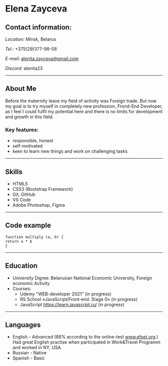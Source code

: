 # **Elena Zayceva**
## **Contact information:**
*Location:* Minsk, Belarus

*Tel.:* +375(29)377-98-08

*E-mail:* alenita.zayceva@gmail.com

*Discord:* alenita23

***
## **About Me**
Before the maternity leave my field of activity was Foreign trade. But now my goal is to try myself in completely new profession, Frond-End Developer, as I feel I could fulfil my potential here and there is no limits for development and growth in this field.
### Key features:
* responsible, honest
* self-motivated
* keen to learn new things and work on challenging tasks

***
## **Skills**
* HTML5
* CSS3 (Bootstrap Framework)
* Git, GitHub
* VS Code
* Adobe Photoshop, Figma

***
## **Code example**
```
function multiply (a, b) {
return a * b
}
```
***
## **Education**
* University Digree: Belarusian National Economic University, Foreign economic Activity
* Courses:
    + Udemy "WEB-developer 2021" (in progress)
    + RS School «JavaScript/Front-end. Stage 0» (in progress)
    + JavaScript https://learn.javascript.ru/ (in progress)

***
## **Languages**
* English - Advanced (88% according to the online-test  www.efset.org.)
Had great English practise when participated in Work&Travel Programm and worked in NY, USA.
* Russian - Native
* Spanish - Basic
